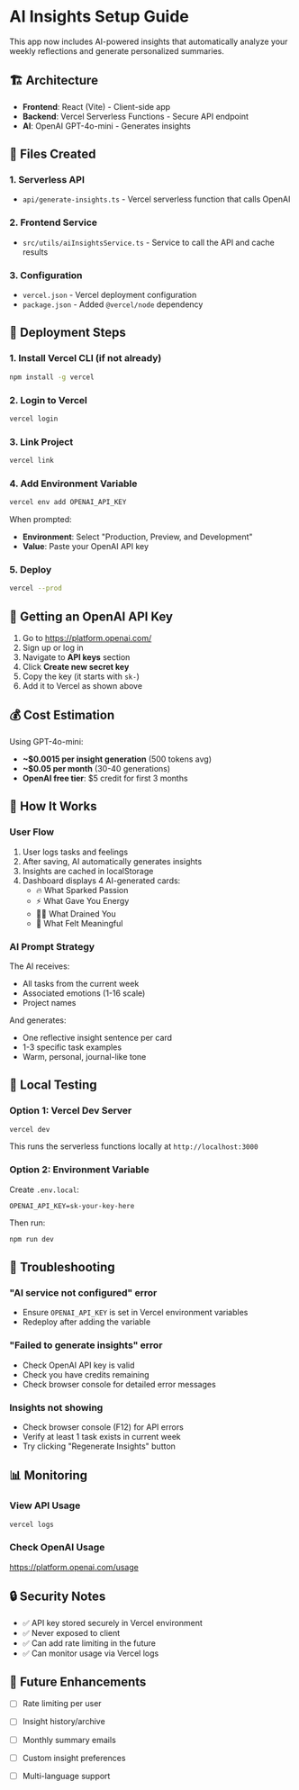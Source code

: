 # AI Insights Setup Guide

This app now includes AI-powered insights that automatically analyze your weekly reflections and generate personalized summaries.

## 🏗️ Architecture

- **Frontend**: React (Vite) - Client-side app
- **Backend**: Vercel Serverless Functions - Secure API endpoint
- **AI**: OpenAI GPT-4o-mini - Generates insights

## 📁 Files Created

### 1. Serverless API
- `api/generate-insights.ts` - Vercel serverless function that calls OpenAI

### 2. Frontend Service
- `src/utils/aiInsightsService.ts` - Service to call the API and cache results

### 3. Configuration
- `vercel.json` - Vercel deployment configuration
- `package.json` - Added `@vercel/node` dependency

## 🚀 Deployment Steps

### 1. Install Vercel CLI (if not already)
```bash
npm install -g vercel
```

### 2. Login to Vercel
```bash
vercel login
```

### 3. Link Project
```bash
vercel link
```

### 4. Add Environment Variable
```bash
vercel env add OPENAI_API_KEY
```
When prompted:
- **Environment**: Select "Production, Preview, and Development"
- **Value**: Paste your OpenAI API key

### 5. Deploy
```bash
vercel --prod
```

## 🔑 Getting an OpenAI API Key

1. Go to https://platform.openai.com/
2. Sign up or log in
3. Navigate to **API keys** section
4. Click **Create new secret key**
5. Copy the key (it starts with `sk-`)
6. Add it to Vercel as shown above

## 💰 Cost Estimation

Using GPT-4o-mini:
- **~$0.0015 per insight generation** (500 tokens avg)
- **~$0.05 per month** (30-40 generations)
- **OpenAI free tier**: $5 credit for first 3 months

## 🎨 How It Works

### User Flow
1. User logs tasks and feelings
2. After saving, AI automatically generates insights
3. Insights are cached in localStorage
4. Dashboard displays 4 AI-generated cards:
   - 🔥 What Sparked Passion
   - ⚡ What Gave You Energy
   - 😮‍💨 What Drained You
   - 💜 What Felt Meaningful

### AI Prompt Strategy
The AI receives:
- All tasks from the current week
- Associated emotions (1-16 scale)
- Project names

And generates:
- One reflective insight sentence per card
- 1-3 specific task examples
- Warm, personal, journal-like tone

## 🧪 Local Testing

### Option 1: Vercel Dev Server
```bash
vercel dev
```
This runs the serverless functions locally at `http://localhost:3000`

### Option 2: Environment Variable
Create `.env.local`:
```
OPENAI_API_KEY=sk-your-key-here
```

Then run:
```bash
npm run dev
```

## 🐛 Troubleshooting

### "AI service not configured" error
- Ensure `OPENAI_API_KEY` is set in Vercel environment variables
- Redeploy after adding the variable

### "Failed to generate insights" error
- Check OpenAI API key is valid
- Check you have credits remaining
- Check browser console for detailed error messages

### Insights not showing
- Check browser console (F12) for API errors
- Verify at least 1 task exists in current week
- Try clicking "Regenerate Insights" button

## 📊 Monitoring

### View API Usage
```bash
vercel logs
```

### Check OpenAI Usage
https://platform.openai.com/usage

## 🔒 Security Notes

- ✅ API key stored securely in Vercel environment
- ✅ Never exposed to client
- ✅ Can add rate limiting in the future
- ✅ Can monitor usage via Vercel logs

## 🎯 Future Enhancements

- [ ] Rate limiting per user
- [ ] Insight history/archive
- [ ] Monthly summary emails
- [ ] Custom insight preferences
- [ ] Multi-language support

